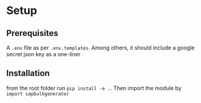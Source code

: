 # Setup

## Prerequisites

A `.env` file as per `.env.templates`. Among others, it should include a google secret json key as a one-liner

## Installation

from the root folder run `pip install -e .`. Then import the module by `import sapbulkgenerator`
